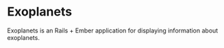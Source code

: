 # Exoplanets

Exoplanets is an Rails + Ember application for displaying information about exoplanets.
